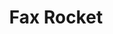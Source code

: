 ---
facebook: https://facebook.com/faxrocketonline
instagram: https://instagram.com/faxrocket
logohandle: faxrocket
sort: faxrocket
title: Fax Rocket
twitter: https://x.com/faxrocket
website: https://www.faxrocket.com/
---
